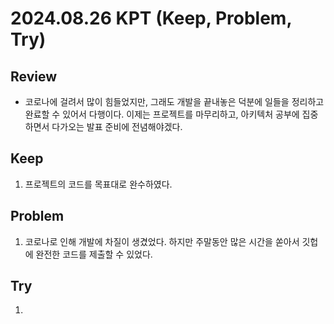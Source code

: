 2024.08.26     KPT (Keep, Problem, Try)
========================================

Review
-----
* 코로나에 걸려서 많이 힘들었지만, 그래도 개발을 끝내놓은 덕분에 일들을 정리하고 완료할 수 있어서 다행이다. 이제는 프로젝트를 마무리하고, 아키텍처 공부에 집중하면서 다가오는 발표 준비에 전념해야겠다.

Keep
----
1. 프로젝트의 코드를 목표대로 완수하였다.

Problem
-------
1. 코로나로 인해 개발에 차질이 생겼었다. 하지만 주말동안 많은 시간을 쏟아서 깃헙에 완전한 코드를 제출할 수 있었다.

Try
---
1. 